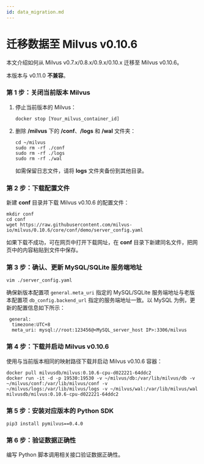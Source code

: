 ```yaml
---
id: data_migration.md
---
```


# 迁移数据至 Milvus v0.10.6

本文介绍如何从 Milvus v0.7.x/0.8.x/0.9.x/0.10.x 迁移至 Milvus v0.10.6。

<div class="alert warning">
本版本与 v0.11.0 <b>不兼容</b>。
</div>

### 第 1 步：关闭当前版本 Milvus

1. 停止当前版本的 Milvus：

    ```
    docker stop [Your_milvus_container_id]
    ```

2. 删除 **/milvus** 下的 **/conf**、**/logs** 和 **/wal** 文件夹：

    ```
    cd ~/milvus
    sudo rm -rf ./conf
    sudo rm -rf ./logs
    sudo rm -rf ./wal
    ```

    <div class="alert note">
    如需保留日志文件，请将 <b>logs</b> 文件夹备份到其他目录。
    </div>

### 第 2 步：下载配置文件

新建 **conf** 目录并下载 Milvus v0.10.6 的配置文件：

```
mkdir conf
cd conf
wget https://raw.githubusercontent.com/milvus-io/milvus/0.10.6/core/conf/demo/server_config.yaml
```

<div class="alert note">
如果下载不成功，可在网页中打开下载网址，在 <b>conf</b> 目录下新建同名文件，把网页中的内容粘贴到文件中保存。 
</div>

### 第 3 步：确认、更新 MySQL/SQLite 服务端地址

```
vim ./server_config.yaml
```

确保新版本配置项 `general.meta_uri` 指定的 MySQL/SQLite 服务端地址与老版本配置项 `db_config.backend_url` 指定的服务端地址一致。以 MySQL 为例，更新的配置信息如下所示：

```
 general:
  timezone:UTC+8
  meta_uri: mysql://root:123456@<MySQL_server_host IP>:3306/milvus
```

### 第 4 步：下载并启动 Milvus v0.10.6

使用与当前版本相同的映射路径下载并启动 Milvus v0.10.6 容器：

```
docker pull milvusdb/milvus:0.10.6-cpu-d022221-64ddc2
docker run -it -d -p 19530:19530 -v ~/milvus/db:/var/lib/milvus/db -v ~/milvus/conf:/var/lib/milvus/conf -v ~/milvus/logs:/var/lib/milvus/logs -v ~/milvus/wal:/var/lib/milvus/wal milvusdb/milvus:0.10.6-cpu-d022221-64ddc2
```

### 第 5 步：安装对应版本的 Python SDK

```
pip3 install pymilvus==0.4.0
```

### 第 6 步：验证数据正确性

编写 Python 脚本调用相关接口验证数据正确性。